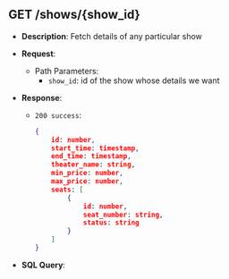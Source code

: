 ## GET /shows/{show_id}
- **Description**: Fetch details of any particular show
- **Request**:
    - Path Parameters:
        - `show_id`: id of the show whose details we want

- **Response**:
    - `200 success`:
        ```json
        {
            id: number,
            start_time: timestamp,
            end_time: timestamp,
            theater_name: string,
            min_price: number,
            max_price: number,
            seats: [
                {
                    id: number,
                    seat_number: string,
                    status: string
                }
            ]
        }
        ```
- **SQL Query**:
    ```sql
    
    ```